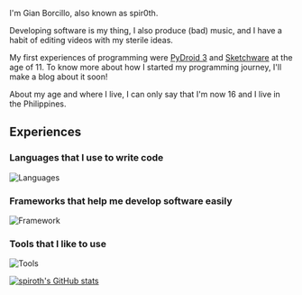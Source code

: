 I'm Gian Borcillo, also known as spir0th.

Developing software is my thing, I also produce (bad) music, and I have a habit of editing videos with my sterile ideas.

My first experiences of programming were [PyDroid 3](https://play.google.com/store/apps/details?id=ru.iiec.pydroid3) and [Sketchware](https://play.google.com/store/apps/details?id=com.besome.sketch) at the age of 11. To know more about how I started my programming journey, I'll make a blog about it soon!

About my age and where I live, I can only say that I'm now 16 and I live in the Philippines.

## Experiences
### Languages that I use to write code
![Languages](https://skillicons.dev/icons?i=bash,c,cpp,cs,css,html,java,js,kotlin,md,powershell,py,sass)

### Frameworks that help me develop software easily
![Framework](https://skillicons.dev/icons?i=dotnet,electron,firebase,flutter,godot,gtk,qt,react,supabase,tauri)

### Tools that I like to use
![Tools](https://skillicons.dev/icons?i=androidstudio,cmake,git,gradle,idea,visualstudio,vscode)

[![spiroth's GitHub stats](https://github-readme-stats.vercel.app/api?username=spiroth&show_icons=true&theme=transparent)](https://github.com/spiroth)

<!--START_SECTION:waka-->
<!--END_SECTION:waka-->